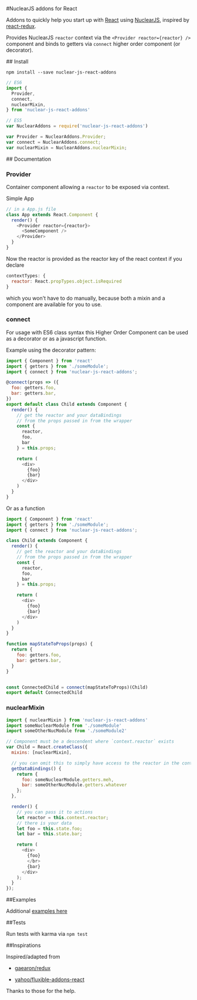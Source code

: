 #NuclearJS addons for React

Addons to quickly help you start up with [React](https://github.com/facebook/react) using [NuclearJS](https://github.com/optimizely/nuclear-js), inspired by [react-redux](https://github.com/rackt/react-redux).

Provides NuclearJS `reactor` context via the `<Provider reactor={reactor} />` component and binds to getters via `connect` higher order component (or decorator).


## Install

`npm install --save nuclear-js-react-addons`

```javascript
// ES6
import {
  Provider,
  connect,
  nuclearMixin,
} from 'nuclear-js-react-addons'
```

```javascript
// ES5
var NuclearAddons = require('nuclear-js-react-addons')

var Provider = NuclearAddons.Provider;
var connect = NuclearAddons.connect;
var nuclearMixin = NuclearAddons.nuclearMixin;
```


## Documentation

### Provider

Container component allowing a `reactor` to be exposed via context.

Simple App

```javascript
// in a App.js file
class App extends React.Component {
  render() {
    <Provider reactor={reactor}>
      <SomeComponent />
    </Provider>
  }
}
```

Now the reactor is provided as the reactor key of the react context if you declare
```javascript
contextTypes: {
  reactor: React.propTypes.object.isRequired
}
```

which you won't have to do manually, because both a mixin and a component are available for you to use.

### connect
For usage with ES6 class syntax this Higher Order Component can be used as a decorator or as a javascript function.

Example using the decorator pattern:

```javascript
import { Component } from 'react'
import { getters } from './someModule';
import { connect } from 'nuclear-js-react-addons';

@connect(props => ({
  foo: getters.foo,
  bar: getters.bar,
})
export default class Child extends Component {
  render() {
    // get the reactor and your dataBindings
    // from the props passed in from the wrapper
    const {
      reactor,
      foo,
      bar
    } = this.props;

    return (
      <div>
        {foo}
        {bar}
      </div>
    )
  }
}
```

Or as a function

```javascript
import { Component } from 'react'
import { getters } from './someModule';
import { connect } from 'nuclear-js-react-addons';

class Child extends Component {
  render() {
    // get the reactor and your dataBindings
    // from the props passed in from the wrapper
    const {
      reactor,
      foo,
      bar
    } = this.props;

    return (
      <div>
        {foo}
        {bar}
      </div>
    )
  }
}

function mapStateToProps(props) {
  return {
    foo: getters.foo,
    bar: getters.bar,
  }
}


const ConnectedChild = connect(mapStateToProps)(Child)
export default ConnectedChild
```

### nuclearMixin

```javascript
import { nuclearMixin } from 'nuclear-js-react-addons'
import someNuclearModule from './someModule'
import someOtherNucModule from './someModule2'

// Component must be a descendent where `context.reactor` exists
var Child = React.createClass({
  mixins: [nuclearMixin],

  // you can omit this to simply have access to the reactor in the context
  getDataBindings() {
    return {
      foo: someNuclearModule.getters.meh,
      bar: someOtherNucModule.getters.whatever
    };
  },

  render() {
    // you can pass it to actions
    let reactor = this.context.reactor;
    // there is your data
    let foo = this.state.foo;
    let bar = this.state.bar;

    return (
      <div>
        {foo}
        </br>
        {bar}
      </div>
    );
  }
});
```


##Examples

Additional [examples here](https://github.com/optimizely/nuclear-js/tree/master/examples/isomorphic-flux-chat)

##Tests

Run tests with karma via `npm test`

##Inspirations

Inspired/adapted from

  * [gaearon/redux](https://github.com/gaearon/redux)

  * [yahoo/fluxible-addons-react](https://github.com/yahoo/fluxible-addons-react)

Thanks to those for the help.
